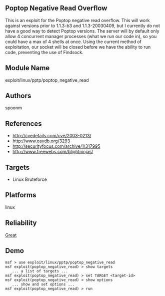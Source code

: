 ## Poptop Negative Read Overflow

This is an exploit for the Poptop negative read overflow. 
This will work against versions prior to 1.1.3-b3 and 
1.1.3-20030409, but I currently do not have a good way to 
detect Poptop versions. The server will by default only 
allow 4 concurrent manager processes (what we run our code 
in), so you could have a max of 4 shells at once. Using the 
current method of exploitation, our socket will be closed 
before we have the ability to run code, preventing the use 
of Findsock.


## Module Name
exploit/linux/pptp/poptop_negative_read

## Authors
spoonm


## References
* http://cvedetails.com/cve/2003-0213/
* http://www.osvdb.org/3293
* http://securityfocus.com/archive/1/317995
* http://www.freewebs.com/blightninjas/



## Targets
* Linux Bruteforce


## Platforms
linux

## Reliability
[Great](https://github.com/rapid7/metasploit-framework/wiki/Exploit-Ranking)

## Demo

```
msf > use exploit/linux/pptp/poptop_negative_read
msf exploit(poptop_negative_read) > show targets
   ... a list of targets ...
msf exploit(poptop_negative_read) > set TARGET <target-id>
msf exploit(poptop_negative_read) > show options
   ... show and set options ...
msf exploit(poptop_negative_read) > run
```
    
    